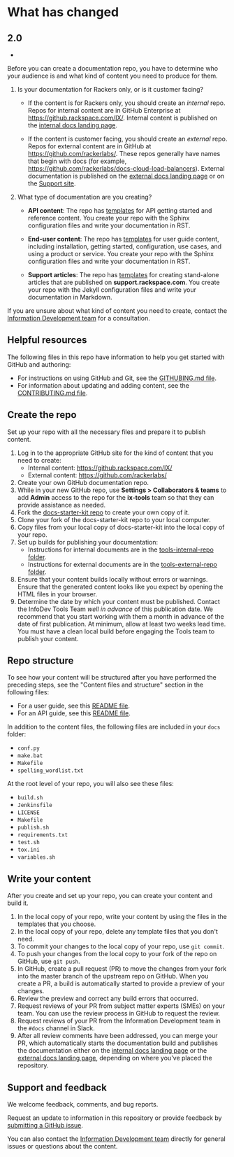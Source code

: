 # What has changed

## 2.0

*

Before you can create a documentation repo, you have to determine who your
audience is and what kind of content you need to produce for them.

1. Is your documentation for Rackers only, or is it customer facing?

   - If the content is for Rackers only, you should create an
     *internal* repo. Repos for internal content are in GitHub
     Enterprise at https://github.rackspace.com/IX/. Internal content
     is published on the [internal docs landing
     page](https://pages.github.rackspace.com/IX/internal-docs-landing-page/).

   - If the content is customer facing, you should create an
     *external* repo. Repos for external content are in GitHub at
     https://github.com/rackerlabs/. These repos generally have names
     that begin with docs (for example,
     https://github.com/rackerlabs/docs-cloud-load-balancers).
     External documentation is published on the [external docs landing
     page](https://developer.rackspace.com/docs/) or on the [Support
     site](https://support.rackspace.com/how-to/).

2. What type of documentation are you creating?

   - **API content**: The repo has
     [templates](https://github.rackspace.com/IX/sandbox-docs-starter-kit/tree/master/docs/template-api-guide)
     for API getting started and reference content. You create your
     repo with the Sphinx configuration files and write your
     documentation in RST.

   - **End-user content**: The repo has
     [templates](https://github.rackspace.com/IX/sandbox-docs-starter-kit/tree/master/docs/template-user-guide)
     for user guide content, including installation, getting started,
     configuration, use cases, and using a product or service. You
     create your repo with the Sphinx configuration files and write
     your documentation in RST.

   - **Support articles**: The repo has
     [templates](https://github.rackspace.com/IX/sandbox-docs-starter-kit/tree/master/docs/template-how-to)
     for creating stand-alone articles that are published on
     **support.rackspace.com**. You create your repo with the Jekyll
     configuration files and write your documentation in Markdown.

If you are unsure about what kind of content you need to create,
contact the [Information Development
team](mailto:infodev@rackspace.com) for a consultation.

## Helpful resources

The following files in this repo have information to help you get
started with GitHub and authoring:

- For instructions on using GitHub and Git, see the [GITHUBING.md
  file](https://github.rackspace.com/IX/docs-starter-kit/blob/master/GITHUBING.md).
- For information about updating and adding content, see the
  [CONTRIBUTING.md
  file](https://github.rackspace.com/IX/docs-starter-kit/blob/master/CONTRIBUTING.md).

## Create the repo

Set up your repo with all the necessary files and prepare it to
publish content.

1. Log in to the appropriate GitHub site for the kind of content that you need
   to create:
   - Internal content: https://github.rackspace.com/IX/
   - External content: https://github.com/rackerlabs/
2. Create your own GitHub documentation repo.
3. While in your new GitHub repo, use **Settings > Collaborators & teams** to
   add **Admin** access to the repo for the **ix-tools** team so that they
   can provide assistance as needed.
4. Fork the [docs-starter-kit
   repo](https://github.rackspace.com/IX/sandbox-docs-starter-kit) to create
   your own copy of it.
5. Clone your fork of the docs-starter-kit repo to your local computer.
6. Copy files from your local copy of docs-starter-kit into the local
   copy of your repo.
7. Set up builds for publishing your documentation:
   - Instructions for internal documents are in the
     [tools-internal-repo
     folder](https://github.rackspace.com/IX/sandbox-docs-starter-kit/tree/master/tools-internal-repo).
   - Instructions for external documents are in the
     [tools-external-repo
     folder](https://github.rackspace.com/IX/sandbox-docs-starter-kit/tree/master/external-repo/tools-external-repo).
8. Ensure that your content builds locally without errors or
    warnings. Ensure that the generated content looks like you expect
    by opening the HTML files in your browser.
9. Determine the date by which your content must be published.
    Contact the InfoDev Tools Team *well in advance* of this
    publication date. We recommend that you start working with them a
    month in advance of the date of first publication. At minimum,
    allow at least two weeks lead time. You must have a clean local
    build before engaging the Tools team to publish your content.

## Repo structure

To see how your content will be structured after you have performed the
preceding steps, see the "Content files and structure" section in the
following files:

-  For a user guide, see this [README
   file](https://github.rackspace.com/IX/docs-starter-kit/blob/master/template-user-guide/README.md).
-  For an API guide, see this [README
   file](https://github.rackspace.com/IX/docs-starter-kit/blob/master/template-api-guide/README.md).

In addition to the content files, the following files are included in
your ``docs`` folder:

-  ``conf.py``
-  ``make.bat``
-  ``Makefile``
-  ``spelling_wordlist.txt``

At the root level of your repo, you will also see these files:

-  ``build.sh``
-  ``Jenkinsfile``
-  ``LICENSE``
-  ``Makefile``
-  ``publish.sh``
-  ``requirements.txt``
-  ``test.sh``
-  ``tox.ini``
-  ``variables.sh``

## Write your content

After you create and set up your repo, you can create your content and
build it.

1.	In the local copy of your repo, write your content by using the files in
    the templates that you choose.
2.	In the local copy of your repo, delete any template files that you don't
    need.
3.	To commit your changes to the local copy of your repo, use ``git commit``.
4.	To push your changes from the local copy to your fork of the repo on
    GitHub, use ``git push``.
5.	In GitHub, create a pull request (PR) to move the changes from
    your fork into the master branch of the upstream repo on GitHub.
    When you create a PR, a build is automatically started to provide
    a preview of your changes.
6.	Review the preview and correct any build errors that occurred.
7.	Request reviews of your PR from subject matter experts (SMEs) on your team.
    You can use the review process in GitHub to request the review.
8.	Request reviews of your PR from the Information Development team in the
    ``#docs`` channel in Slack.
9.	After all review comments have been addressed, you can merge your
    PR, which automatically starts the documentation build and
    publishes the documentation either on the [internal docs landing
    page](https://pages.github.rackspace.com/IX/internal-docs-landing-page/)
    or the [external docs landing
    page](https://developer.rackspace.com/docs/), depending on where
    you've placed the repository.

## Support and feedback

We welcome feedback, comments, and bug reports.

Request an update to information in this repository or provide
feedback by [submitting a GitHub
issue](https://github.rackspace.com/IX/docs-starter-kit/issues/new).

You can also contact the [Information Development
team](mailto:infodev@rackspace.com) directly for general issues or
questions about the content.
